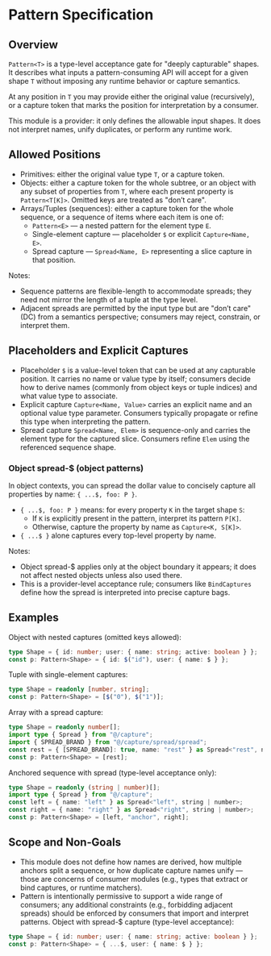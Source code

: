 # Pattern Specification

## Overview

`Pattern<T>` is a type-level acceptance gate for "deeply capturable" shapes. It
describes what inputs a pattern-consuming API will accept for a given shape `T`
without imposing any runtime behavior or capture semantics.

At any position in `T` you may provide either the original value (recursively),
or a capture token that marks the position for interpretation by a consumer.

This module is a provider: it only defines the allowable input shapes. It does
not interpret names, unify duplicates, or perform any runtime work.

## Allowed Positions

- Primitives: either the original value type `T`, or a capture token.
- Objects: either a capture token for the whole subtree, or an object with any
  subset of properties from `T`, where each present property is
  `Pattern<T[K]>`. Omitted keys are treated as "don’t care".
- Arrays/Tuples (sequences): either a capture token for the whole sequence, or a
  sequence of items where each item is one of:
  - `Pattern<E>` — a nested pattern for the element type `E`.
  - Single-element capture — placeholder `$` or explicit `Capture<Name, E>`.
  - Spread capture — `Spread<Name, E>` representing a slice capture in that
    position.

Notes:

- Sequence patterns are flexible-length to accommodate spreads; they need not
  mirror the length of a tuple at the type level.
- Adjacent spreads are permitted by the input type but are "don’t care" (DC)
  from a semantics perspective; consumers may reject, constrain, or interpret
  them.

## Placeholders and Explicit Captures

- Placeholder `$` is a value-level token that can be used at any capturable
  position. It carries no name or value type by itself; consumers decide how to
  derive names (commonly from object keys or tuple indices) and what value type
  to associate.
- Explicit capture `Capture<Name, Value>` carries an explicit name and an
  optional value type parameter. Consumers typically propagate or refine this
  type when interpreting the pattern.
- Spread capture `Spread<Name, Elem>` is sequence-only and carries the element
  type for the captured slice. Consumers refine `Elem` using the referenced
  sequence shape.

### Object spread-$ (object patterns)

In object contexts, you can spread the dollar value to concisely capture all
properties by name: `{ ...$, foo: P }`.

- `{ ...$, foo: P }` means: for every property `K` in the target shape `S`:
  - If `K` is explicitly present in the pattern, interpret its pattern `P[K]`.
  - Otherwise, capture the property by name as `Capture<K, S[K]>`.
- `{ ...$ }` alone captures every top-level property by name.

Notes:
- Object spread-$ applies only at the object boundary it appears; it does not
  affect nested objects unless also used there.
- This is a provider-level acceptance rule; consumers like `BindCaptures`
  define how the spread is interpreted into precise capture bags.

## Examples

Object with nested captures (omitted keys allowed):

```ts
type Shape = { id: number; user: { name: string; active: boolean } };
const p: Pattern<Shape> = { id: $("id"), user: { name: $ } };
```

Tuple with single-element captures:

```ts
type Shape = readonly [number, string];
const p: Pattern<Shape> = [$("0"), $("1")];
```

Array with a spread capture:

```ts
type Shape = readonly number[];
import type { Spread } from "@/capture";
import { SPREAD_BRAND } from "@/capture/spread/spread";
const rest = { [SPREAD_BRAND]: true, name: "rest" } as Spread<"rest", number>;
const p: Pattern<Shape> = [rest];
```

Anchored sequence with spread (type-level acceptance only):

```ts
type Shape = readonly (string | number)[];
import type { Spread } from "@/capture";
const left = { name: "left" } as Spread<"left", string | number>;
const right = { name: "right" } as Spread<"right", string | number>;
const p: Pattern<Shape> = [left, "anchor", right];
```

## Scope and Non‑Goals

- This module does not define how names are derived, how multiple anchors split
  a sequence, or how duplicate capture names unify — those are concerns of
  consumer modules (e.g., types that extract or bind captures, or runtime
  matchers).
- Pattern is intentionally permissive to support a wide range of consumers; any
  additional constraints (e.g., forbidding adjacent spreads) should be enforced
  by consumers that import and interpret patterns.
Object with spread-$ capture (type-level acceptance):

```ts
type Shape = { id: number; user: { name: string; active: boolean } };
const p: Pattern<Shape> = { ...$, user: { name: $ } };
```
